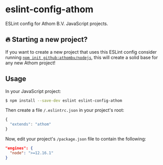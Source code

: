 # eslint-config-athom
ESLint config for Athom B.V. JavaScript projects.

## :fire: Starting a new project? 
If you want to create a new project that uses this ESLint config consider running [`npm init github:athombv/nodejs`](https://github.com/athombv/create-nodejs), this will create a solid base for any new Athom project!

## Usage

In your JavaScript project:

```bash
$ npm install --save-dev eslint eslint-config-athom
```

Then create a file `/.eslintrc.json` in your project's root:

```javascript
{
  "extends": "athom"
}
```

Now, edit your project's `/package.json` file to contain the following:

```json
"engines": {
  "node": ">=12.16.1"
}
```

